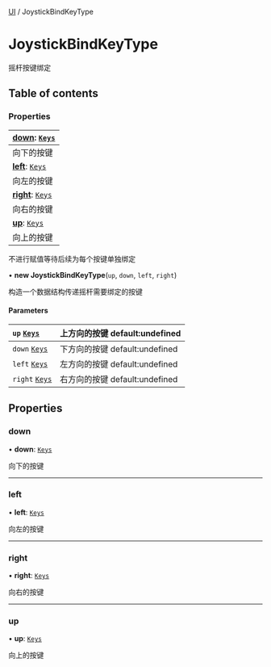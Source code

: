 [UI](../groups/UI.UI.md) / JoystickBindKeyType

# JoystickBindKeyType <Badge type="tip" text="Class" /> <Score text="JoystickBindKeyType" />

摇杆按键绑定

## Table of contents

### Properties <Score text="Properties" /> 
| **[down](mw.JoystickBindKeyType.md#down)**: [`Keys`](../enums/mw.Keys.md)  |
| :-----|
| 向下的按键|
| **[left](mw.JoystickBindKeyType.md#left)**: [`Keys`](../enums/mw.Keys.md)  |
| 向左的按键|
| **[right](mw.JoystickBindKeyType.md#right)**: [`Keys`](../enums/mw.Keys.md)  |
| 向右的按键|
| **[up](mw.JoystickBindKeyType.md#up)**: [`Keys`](../enums/mw.Keys.md)  |
| 向上的按键|

不进行赋值等待后续为每个按键单独绑定

• **new JoystickBindKeyType**(`up`, `down`, `left`, `right`)

构造一个数据结构传递摇杆需要绑定的按键

#### Parameters

| `up` [`Keys`](../enums/mw.Keys.md) | 上方向的按键 default:undefined |
| :------ | :------ |
| `down` [`Keys`](../enums/mw.Keys.md) | 下方向的按键 default:undefined |
| `left` [`Keys`](../enums/mw.Keys.md) | 左方向的按键 default:undefined |
| `right` [`Keys`](../enums/mw.Keys.md) | 右方向的按键 default:undefined |

## Properties

### down <Score text="down" /> 

• **down**: [`Keys`](../enums/mw.Keys.md)

向下的按键

___

### left <Score text="left" /> 

• **left**: [`Keys`](../enums/mw.Keys.md)

向左的按键

___

### right <Score text="right" /> 

• **right**: [`Keys`](../enums/mw.Keys.md)

向右的按键

___

### up <Score text="up" /> 

• **up**: [`Keys`](../enums/mw.Keys.md)

向上的按键
